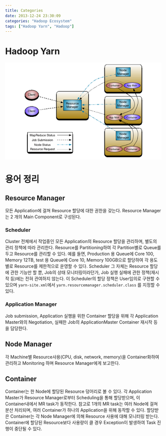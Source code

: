 ```yaml
---
title: Categories
date: 2013-12-24 23:30:09
categories: "Hadoop Ecosystem"
tags: ["Hadoop Yarn", "Hadoop"]
---
```


# Hadoop Yarn
![Yarn architecture](../images/yarn_architecture.gif)

# 용어 정리
## Resource Manager
모든 Application에 걸쳐 Resource 할당에 대한 권한을 갖는다.
Resource Manager는 2 개의 Main Component로 구성된다.
### Scheduler  
Cluster 전체에서 작업중인 모든 Application의 Resource 할당을 관리하며, 별도의 관리 정책에 따라 관리한다. Resource를 Partitioning하여 각 Partition별로 Queue를 두고 Resource를 관리할 수 있다. 예를 들면, Production 용 Queue에 Core 100, Memory 12TB, test 용 Queue에 Core 10, Memory 100GB으로 할당하여 각 용도별로 Resource를 제한적으로 운영할 수 있다. Scheduler 그 자체는 Resource 할당에 관한 기능만 할 뿐, Job의 상태 모니터링이라던가, Job 실행 실패에 관한 정책(재시작 등)에는 전혀 관여하지 않는다. 이 Scheduler의 할당 정책은 User임의로 구현할 수 있으며 `yarn-site.xml`에서 `yarn.resourcemanager.scheduler.class` 를 지정할 수 있다.

### Application Manager
Job submission, Application 실행을 위한 Container 할당을 위해 각 Application Master와의 Negotiation, 실패한 Job의 ApplicationMaster Container 재시작 등을 담당한다.

## Node Manager
각 Machine별 Resource사용(CPU, disk, network, memory)을 Container화하여 관리하고 Monitoring 하며 Resource Manager에게 보고한다.

## Container
Container는 한 Node에 할당된 Resource 덩어리로 볼 수 있다. 각 Application Master가 Resource Manager로부터 Scheduling을 통해 할당받으며, 이 Container내에서 MR task가 동작한다. 참고로 1개의 MR task는 여러 Node에 걸쳐 분산 처리되며, 여러 Container가 하나의 Application을 위해 동작할 수 있다. 할당받은 Container는 각 Node Manager에 의해 Resource 사용에 대해 모니터링 받는다. Container에 할당된 Resource보다 사용량이 클 경우 Exception이 발생하여 Task 진행이 중단될 수 있다.
